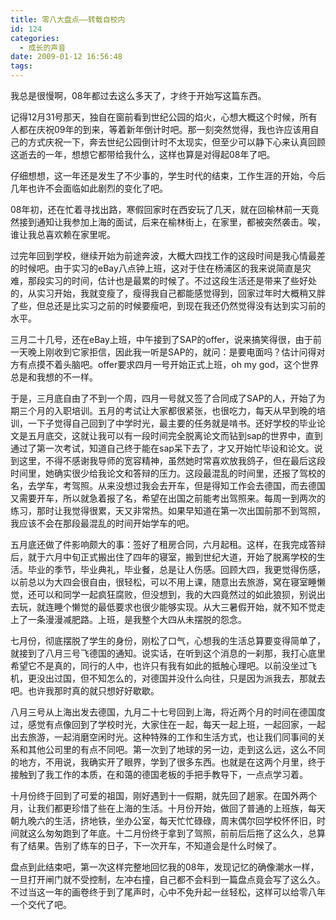 ```yaml
---
title: 零八大盘点——转载自校内
id: 124
categories:
  - 成长的声音
date: 2009-01-12 16:56:48
tags:
---
```


我总是很慢啊，08年都过去这么多天了，才终于开始写这篇东西。

记得12月31号那天，独自在窗前看到世纪公园的焰火，心想大概这个时候，所有人都在庆祝09年的到来，等着新年倒计时吧。那一刻突然觉得，我也许应该用自己的方式庆祝一下，奔去世纪公园倒计时不太现实，但至少可以静下心来认真回顾这逝去的一年，想想它都带给我什么，这样也算是对得起08年了吧。

仔细想想，这一年还是发生了不少事的，学生时代的结束，工作生涯的开始，今后几年也许不会面临如此剧烈的变化了吧。

08年初，还在忙着寻找出路，寒假回家时在西安玩了几天，就在回榆林前一天竟然接到通知让我参加上海的面试，后来在榆林街上，在家里，都被突然袭击。唉，谁让我总喜欢赖在家里呢。

过完年回到学校，继续开始为前途奔波，大概大四找工作的这段时间是我心情最差的时候吧。由于实习的eBay八点钟上班，这对于住在杨浦区的我来说简直是灾难，那段实习的时间，估计也是最累的时候了。不过这段生活还是带来了些好处的，从实习开始，我就变瘦了，瘦得我自己都能感觉得到，回家过年时大概稍又胖了些，但总还是比实习之前的时候要瘦吧，到现在我还仍然觉得没有达到实习前的水平。

三月二十几号，还在eBay上班，中午接到了SAP的offer，说来搞笑得很，由于前一天晚上刚收到它家拒信，因此我一听是SAP的，就问：是要电面吗？估计问得对方有点摸不着头脑吧。offer要求四月一号开始正式上班，oh my god，这个世界总是和我想的不一样。

于是，三月底自由了不到一个周，四月一号就又签了合同成了SAP的人，开始了为期三个月的入职培训。五月的考试让大家都很紧张，也很吃力，每天从早到晚的培训，一下子觉得自己回到了中学时光，最主要的任务就是啃书。还好学校的毕业论文是五月底交，这就让我可以有一段时间完全脱离论文而钻到sap的世界中，直到通过了第一次考试，知道自己终于能在sap呆下去了，才又开始忙毕设和论文。说到这里，不得不感谢我导师的宽容精神，虽然她时常喜欢放我鸽子，但在最后这段时间里，她确实很少给我论文和答辩的压力。这段最混乱的时间里，还报了驾校的名，去学车，考驾照。从来没想过我会去开车，但是得知工作会去德国，而去德国又需要开车，所以就急着报了名，希望在出国之前能考出驾照来。每周一到两次的练习，那时让我觉得很累，天又非常热。如果早知道在第一次出国前那不到驾照，我应该不会在那段最混乱的时间开始学车的吧。

五月底还做了件影响颇大的事：签好了租房合同，六月起租。这样，在我完成答辩后，就于六月中旬正式搬出住了四年的寝室，搬到世纪大道，开始了脱离学校的生活。毕业的季节，毕业典礼，毕业餐，总是让人伤感。回顾大四，我更觉得伤感，以前总以为大四会很自由，很轻松，可以不用上课，随意出去旅游，窝在寝室睡懒觉，还可以和同学一起疯狂腐败，但没想到，我的大四竟然过的如此狼狈，别说出去玩，就连睡个懒觉的最低要求也很少能够实现。从大三暑假开始，就不知不觉走上了一条漫漫减肥路。上班，是我整个大四从未摆脱的怨念。

七月份，彻底摆脱了学生的身份，刚松了口气，心想我的生活总算要变得简单了，就接到了八月三号飞德国的通知。说实话，在听到这个消息的一刹那，我打心底里希望它不是真的，同行的人中，也许只有我有如此的抵触心理吧。以前没坐过飞机，更没出过国，但不知怎么的，对德国并没什么向往，只是因为派我去，那就去吧。也许我那时真的就只想好好歇歇。

八月三号从上海出发去德国，九月二十七号回到上海，将近两个月的时间在德国度过，感觉有点像回到了学校时光，大家住在一起，每天一起上班，一起回家，一起出去旅游，一起消磨空闲时光。这种特殊的工作和生活方式，也让我们同事间的关系和其他公司里的有点不同吧。第一次到了地球的另一边，走到这么远，这么不同的地方，不用说，我确实开了眼界，学到了很多东西。也就是在这两个月里，终于接触到了我工作的本质，在和蔼的德国老板的手把手教导下，一点点学习着。

十月份终于回到了可爱的祖国，刚好遇到十一假期，就先回了趟家。在国外两个月，让我们都更珍惜了些在上海的生活。十月份开始，做回了普通的上班族，每天朝九晚六的生活，挤地铁，坐办公室，每天忙忙碌碌，周末偶尔回学校怀怀旧，时间就这么匆匆跑到了年底。十二月份终于拿到了驾照，前前后后拖了这么久，总算有了结果。告别了练车的日子，下一次开车，不知道会是什么时候了。

盘点到此结束吧，第一次这样完整地回忆我的08年，发现记忆的确像潮水一样，一旦打开闸门就不受控制，左冲右撞，自己都不会料到一篇盘点竟会写了这么久。不过当这一年的画卷终于到了尾声时，心中不免升起一丝轻松，这样可以给零八年一个交代了吧。

